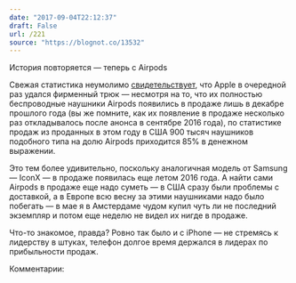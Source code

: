 ```yaml
---
date: "2017-09-04T22:12:37"
draft: False
url: /221
source: "https://blognot.co/13532"
---
```


[‌](https://blognot.co/wp-content/uploads/2017/09/apple-airpods-2016-014.jpg)История повторяется — теперь с Airpods

Свежая статистика неумолимо [свидетельствует](https://www.npd.com/wps/portal/npd/us/blog/2017/totally-wireless-earbuds-bring-the-loud-to-stereo-headphone-sales/), что Apple в очередной раз удался фирменный трюк — несмотря на то, что их полностью беспроводные наушники Airpods появились в продаже лишь в декабре прошлого года (вы же помните, как их появление в продаже несколько раз откладывалось после анонса в сентябре 2016 года), по статистике продаж из проданных в этом году в США 900 тысяч наушников подобного типа на долю Airpods приходится 85% в денежном выражении.

Это тем более удивительно, поскольку аналогичная модель от Samsung — IconX — в продаже появилась еще летом 2016 года. А найти сами Airpods в продаже еще надо суметь — в США сразу были проблемы с доставкой, а в Европе всю весну за этими наушниками надо было побегать — в мае я в Амстердаме чудом купил чуть ли не последний экземпляр и потом еще неделю не видел их нигде в продаже.

Что-то знакомое, правда? Ровно так было и с iPhone — не стремясь к лидерству в штуках, телефон долгое время держался в лидерах по прибыльности продаж.

Комментарии:
